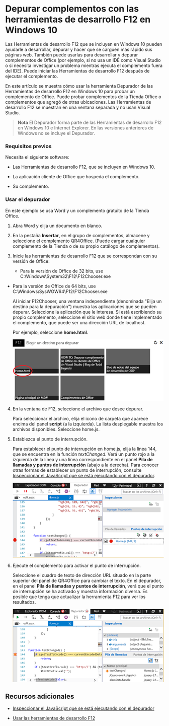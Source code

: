 
# Depurar complementos con las herramientas de desarrollo F12 en Windows 10

Las Herramientas de desarrollo F12 que se incluyen en Windows 10 pueden ayudarle a desarrollar, depurar y hacer que se carguen más rápido sus páginas web. También puede usarlas para desarrollar y depurar complementos de Office (por ejemplo, si no usa un IDE como Visual Studio o si necesita investigar un problema mientras ejecuta el complemento fuera del IDE). Puede iniciar las Herramientas de desarrollo F12 después de ejecutar el complemento.

En este artículo se muestra cómo usar la herramienta Depurador de las Herramientas de desarrollo F12 en Windows 10 para probar un complemento de Office. Puede probar complementos de la Tienda Office o complementos que agregó de otras ubicaciones. Las Herramientas de desarrollo F12 se muestran en una ventana separada y no usan Visual Studio.

 >**Nota** El Depurador forma parte de las Herramientas de desarrollo F12 en Windows 10 e Internet Explorer. En las versiones anteriores de Windows no se incluye el Depurador. 


### Requisitos previos

Necesita el siguiente software:


- Las Herramientas de desarrollo F12, que se incluyen en Windows 10. 
    
- La aplicación cliente de Office que hospeda el complemento. 
    
- Su complemento. 
    
### Usar el depurador

En este ejemplo se usa Word y un complemento gratuito de la Tienda Office.

1. Abra Word y elija un documento en blanco.  
    
2. En la pestaña **Insertar**, en el grupo de complementos, almacene y seleccione el complemento QR4Office. (Puede cargar cualquier complemento de la Tienda o de su propio catálogo de complementos).
    
3. Inicie las herramientas de desarrollo F12 que se correspondan con su versión de Office:
    
      - Para la versión de Office de 32 bits, use C:\Windows\System32\F12\F12Chooser.exe
    
  - Para la versión de Office de 64 bits, use C:\Windows\SysWOW64\F12\F12Chooser.exe
    

    Al iniciar F12Chooser, una ventana independiente (denominada "Elija un destino para la depuración") muestra las aplicaciones que se pueden depurar. Seleccione la aplicación que le interesa. Si está escribiendo su propio complemento, seleccione el sitio web donde tiene implementado el complemento, que puede ser una dirección URL de localhost. 
    
    Por ejemplo, seleccione **home.html**.  
    
    ![Pantalla F12Chooser del selector que apunta al complemento de burbujas](../../images/4f8823a3-595a-4657-83ac-8b235a7ba087.png)

4. En la ventana de F12, seleccione el archivo que desee depurar.
    
    Para seleccionar el archivo, elija el icono de carpeta que aparece encima del panel **script** (a la izquierda). La lista desplegable muestra los archivos disponibles. Seleccione home.js.
    
5. Establezca el punto de interrupción.
    
    Para establecer el punto de interrupción en home.js, elija la línea 144, que se encuentra en la función _textChanged_. Verá un punto rojo a la izquierda de la línea y una línea correspondiente en el panel **Pila de llamadas y puntos de interrupción** (abajo a la derecha). Para conocer otras formas de establecer un punto de interrupción, consulte [Inspeccionar el JavaScript que se está ejecutando con el depurador](https://msdn.microsoft.com/library/dn255007%28v=vs.85%29.aspx). 
    
    ![Depurador con punto de interrupción en el archivo home.js](../../images/e3cbc7ca-8b21-4ebb-b7a1-93e2364f1d16.png)

6. Ejecute el complemento para activar el punto de interrupción.
    
    Seleccione el cuadro de texto de dirección URL situado en la parte superior del panel de QR4Office para cambiar el texto. En el depurador, en el panel **Pila de llamadas y puntos de interrupción**, verá que el punto de interrupción se ha activado y muestra información diversa. Es posible que tenga que actualizar la herramienta F12 para ver los resultados.
    
    ![Depurador con resultados desde el punto de interrupción desencadenado](../../images/e0bcd036-91ce-4509-ae98-6c10b593d61b.png)


## Recursos adicionales



- [Inspeccionar el JavaScript que se está ejecutando con el depurador](https://msdn.microsoft.com/library/dn255007%28v=vs.85%29.aspx)
    
- [Usar las herramientas de desarrollo F12](https://msdn.microsoft.com/en-us/library/bg182326%28v=vs.85%29.aspx)
    

